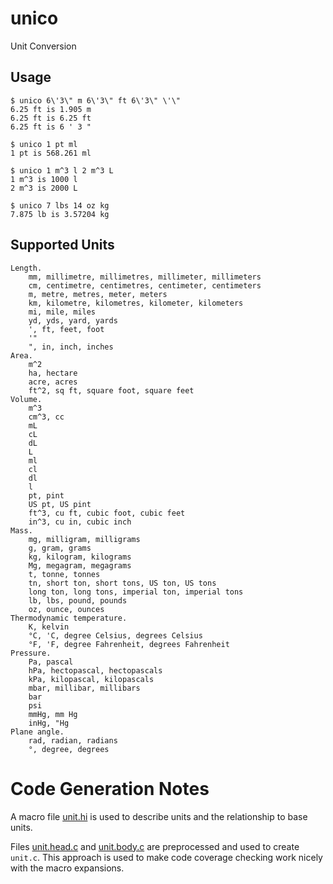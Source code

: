 # unico
Unit Conversion

## Usage

```shell
$ unico 6\'3\" m 6\'3\" ft 6\'3\" \'\"
6.25 ft is 1.905 m
6.25 ft is 6.25 ft
6.25 ft is 6 ' 3 "

$ unico 1 pt ml
1 pt is 568.261 ml

$ unico 1 m^3 l 2 m^3 L
1 m^3 is 1000 l
2 m^3 is 2000 L

$ unico 7 lbs 14 oz kg
7.875 lb is 3.57204 kg
```

## Supported Units

```
Length.
	mm, millimetre, millimetres, millimeter, millimeters
	cm, centimetre, centimetres, centimeter, centimeters
	m, metre, metres, meter, meters
	km, kilometre, kilometres, kilometer, kilometers
	mi, mile, miles
	yd, yds, yard, yards
	', ft, feet, foot
	'"
	", in, inch, inches
Area.
	m^2
	ha, hectare
	acre, acres
	ft^2, sq ft, square foot, square feet
Volume.
	m^3
    cm^3, cc
	mL
	cL
	dL
	L
	ml
	cl
	dl
	l
	pt, pint
	US pt, US pint
	ft^3, cu ft, cubic foot, cubic feet
	in^3, cu in, cubic inch
Mass.
	mg, milligram, milligrams
	g, gram, grams
	kg, kilogram, kilograms
	Mg, megagram, megagrams
	t, tonne, tonnes
	tn, short ton, short tons, US ton, US tons
	long ton, long tons, imperial ton, imperial tons
	lb, lbs, pound, pounds
	oz, ounce, ounces
Thermodynamic temperature.
	K, kelvin
	°C, 'C, degree Celsius, degrees Celsius
	°F, 'F, degree Fahrenheit, degrees Fahrenheit
Pressure.
	Pa, pascal
	hPa, hectopascal, hectopascals
	kPa, kilopascal, kilopascals
	mbar, millibar, millibars
	bar
	psi
	mmHg, mm Hg
	inHg, "Hg
Plane angle.
	rad, radian, radians
	°, degree, degrees
```

# Code Generation Notes

A macro file [unit.hi](unit.hi) is used to describe units and the relationship to base units.

Files [unit.head.c](unit.head.c) and [unit.body.c](unit.body.c) are preprocessed and used to create `unit.c`.
This approach is used to make code coverage checking work nicely with the macro expansions.
